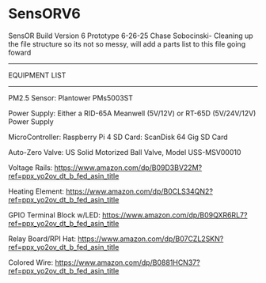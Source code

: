 # SensORV6
SensOR Build Version 6 Prototype
6-26-25 Chase Sobocinski- Cleaning up the file structure so its not so messy, will add a parts list to this file going foward

________________________________________________________________________________________________________________________________________________________________________________________________________________________________
EQUIPMENT LIST
________________________________________________________________________________________________________________________________________________________________________________________________________________________________

PM2.5 Sensor: Plantower PMs5003ST

Power Supply: Either a RID-65A Meanwell (5V/12V) or RT-65D (5V/24V/12V) Power Supply

MicroController: Raspberry Pi 4
SD Card: ScanDisk 64 Gig SD Card

Auto-Zero Valve: US Solid Motorized Ball Valve, Model USS-MSV00010

Voltage Rails: https://www.amazon.com/dp/B09D3BV22M?ref=ppx_yo2ov_dt_b_fed_asin_title

Heating Element: https://www.amazon.com/dp/B0CLS34QN2?ref=ppx_yo2ov_dt_b_fed_asin_title

GPIO Terminal Block w/LED: https://www.amazon.com/dp/B09QXR6RL7?ref=ppx_yo2ov_dt_b_fed_asin_title

Relay Board/RPI Hat: https://www.amazon.com/dp/B07CZL2SKN?ref=ppx_yo2ov_dt_b_fed_asin_title

Colored Wire: https://www.amazon.com/dp/B0881HCN37?ref=ppx_yo2ov_dt_b_fed_asin_title
